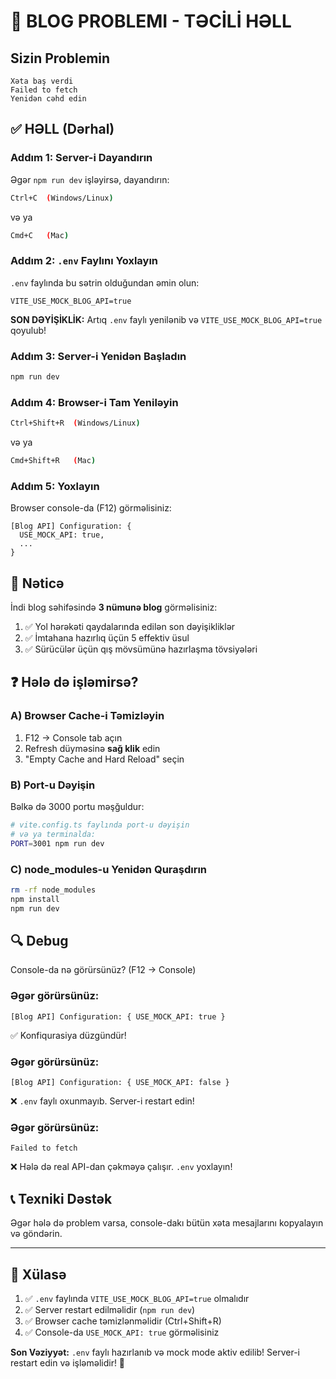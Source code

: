 # 🚨 BLOG PROBLEMI - TƏCİLİ HƏLL

## Sizin Problemin

```
Xəta baş verdi
Failed to fetch
Yenidən cəhd edin
```

## ✅ HƏLL (Dərhal)

### Addım 1: Server-i Dayandırın
Əgər `npm run dev` işləyirsə, dayandırın:
```bash
Ctrl+C  (Windows/Linux)
```
və ya
```bash
Cmd+C   (Mac)
```

### Addım 2: `.env` Faylını Yoxlayın
`.env` faylında bu sətrin olduğundan əmin olun:
```env
VITE_USE_MOCK_BLOG_API=true
```

**SON DƏYİŞİKLİK:** Artıq `.env` faylı yenilənib və `VITE_USE_MOCK_BLOG_API=true` qoyulub!

### Addım 3: Server-i Yenidən Başladın
```bash
npm run dev
```

### Addım 4: Browser-i Tam Yeniləyin
```bash
Ctrl+Shift+R  (Windows/Linux)
```
və ya
```bash
Cmd+Shift+R   (Mac)
```

### Addım 5: Yoxlayın
Browser console-da (F12) görməlisiniz:
```
[Blog API] Configuration: {
  USE_MOCK_API: true,
  ...
}
```

## 🎉 Nəticə

İndi blog səhifəsində **3 nümunə blog** görməlisiniz:
1. ✅ Yol hərəkəti qaydalarında edilən son dəyişikliklər
2. ✅ İmtahana hazırlıq üçün 5 effektiv üsul  
3. ✅ Sürücülər üçün qış mövsümünə hazırlaşma tövsiyələri

## ❓ Hələ də işləmirsə?

### A) Browser Cache-i Təmizləyin
1. F12 → Console tab açın
2. Refresh düyməsinə **sağ klik** edin
3. "Empty Cache and Hard Reload" seçin

### B) Port-u Dəyişin
Bəlkə də 3000 portu məşğuldur:
```bash
# vite.config.ts faylında port-u dəyişin
# və ya terminalda:
PORT=3001 npm run dev
```

### C) node_modules-u Yenidən Quraşdırın
```bash
rm -rf node_modules
npm install
npm run dev
```

## 🔍 Debug

Console-da nə görürsünüz? (F12 → Console)

### Əgər görürsünüz:
```
[Blog API] Configuration: { USE_MOCK_API: true }
```
✅ Konfiqurasiya düzgündür!

### Əgər görürsünüz:
```
[Blog API] Configuration: { USE_MOCK_API: false }
```
❌ `.env` faylı oxunmayıb. Server-i restart edin!

### Əgər görürsünüz:
```
Failed to fetch
```
❌ Hələ də real API-dan çəkməyə çalışır. `.env` yoxlayın!

## 📞 Texniki Dəstək

Əgər hələ də problem varsa, console-dakı bütün xəta mesajlarını kopyalayın və göndərin.

---

## 🎯 Xülasə

1. ✅ `.env` faylında `VITE_USE_MOCK_BLOG_API=true` olmalıdır
2. ✅ Server restart edilməlidir (`npm run dev`)
3. ✅ Browser cache təmizlənməlidir (Ctrl+Shift+R)
4. ✅ Console-da `USE_MOCK_API: true` görməlisiniz

**Son Vəziyyət:** `.env` faylı hazırlanıb və mock mode aktiv edilib! Server-i restart edin və işləməlidir! 🚀
